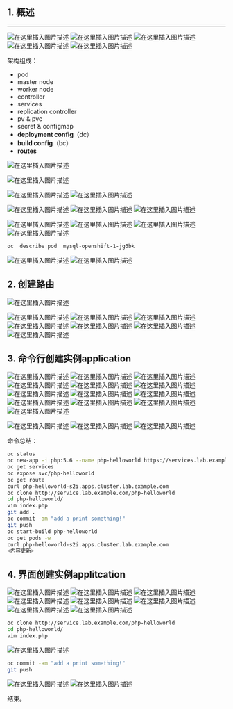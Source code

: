 

##  1. 概述
---
![在这里插入图片描述](https://i-blog.csdnimg.cn/blog_migrate/221e747a55d895dc569bd7224446cf88.png)
![在这里插入图片描述](https://i-blog.csdnimg.cn/blog_migrate/880ca50a109114b78b66d1dd415b37df.png)
![在这里插入图片描述](https://i-blog.csdnimg.cn/blog_migrate/79ed03edf9f84957b7d01da4d6d772f5.png)
![在这里插入图片描述](https://i-blog.csdnimg.cn/blog_migrate/c358994b2d3c1fe2c26880d62533321e.png)
![在这里插入图片描述](https://i-blog.csdnimg.cn/blog_migrate/f94a57a7b50457898d5faa82fc8fafef.png)



架构组成：

 - pod
 - master node
 - worker node
 - controller
 - services
 - replication controller
 - pv & pvc
 - secret & configmap
 - **deployment config**（dc）
 - **build config**（bc）
 - **routes**

![在这里插入图片描述](https://i-blog.csdnimg.cn/blog_migrate/71731f7e8a8aafdb75951bb070ac1eec.png)

![在这里插入图片描述](https://i-blog.csdnimg.cn/blog_migrate/09dfacf78f8d7b008c4705e4949e3daf.png)

![在这里插入图片描述](https://i-blog.csdnimg.cn/blog_migrate/96884236f6c416d295c579512fd389bc.png)
![在这里插入图片描述](https://i-blog.csdnimg.cn/blog_migrate/092966de1332547e4e1e2a5242203d1d.png)

![在这里插入图片描述](https://i-blog.csdnimg.cn/blog_migrate/a166a4b8599468815e8dd5e41ee2bf04.png)
![在这里插入图片描述](https://i-blog.csdnimg.cn/blog_migrate/ff61737554ef1c58f0165527e04a2dae.png)
![在这里插入图片描述](https://i-blog.csdnimg.cn/blog_migrate/e824c3d39c04515862b4fc82c1dabd16.png)


![在这里插入图片描述](https://i-blog.csdnimg.cn/blog_migrate/5f97bce6f2648fdb8fc52543093ecd58.png)
![在这里插入图片描述](https://i-blog.csdnimg.cn/blog_migrate/33ada071f4034a39908d6bf1cbf3cf6e.png)
![在这里插入图片描述](https://i-blog.csdnimg.cn/blog_migrate/f6af6199a34a88711d3234583ae5b6a4.png)
![在这里插入图片描述](https://i-blog.csdnimg.cn/blog_migrate/0865fe3914100611d62e69d916cc8ad7.png)

```bash
oc  describe pod  mysql-openshift-1-jg6bk
```

![在这里插入图片描述](https://i-blog.csdnimg.cn/blog_migrate/698c8f06cd0f01ac4d2bab1f8a17c614.png)
![在这里插入图片描述](https://i-blog.csdnimg.cn/blog_migrate/3eb185a6cce95546c62d97807f374e52.png)


##  2. 创建路由
![在这里插入图片描述](https://i-blog.csdnimg.cn/blog_migrate/a0aa9135e8ae59bf96e9d9a396f4c5e5.png)

![在这里插入图片描述](https://i-blog.csdnimg.cn/blog_migrate/0b7466a561961787a82d49e48197f439.png)
![在这里插入图片描述](https://i-blog.csdnimg.cn/blog_migrate/3d2be2d23e5f49e9778b6392c4c2cfec.png)
![在这里插入图片描述](https://i-blog.csdnimg.cn/blog_migrate/2358d564d18f8d1c51de5c418bcfef53.png)
![在这里插入图片描述](https://i-blog.csdnimg.cn/blog_migrate/b2f59d72d3ba1bc9803fead8cd6aa5b0.png)
![在这里插入图片描述](https://i-blog.csdnimg.cn/blog_migrate/f0b3a44faa5e1ce4f3fb1f4efe0f5aa7.png)
![在这里插入图片描述](https://i-blog.csdnimg.cn/blog_migrate/821529a3fd552a3919fdbadc4e414258.png)
![在这里插入图片描述](https://i-blog.csdnimg.cn/blog_migrate/bffecea2f5bbb2a015a8b6a3b3ca8d9f.png)
##  3. 命令行创建实例application 

![在这里插入图片描述](https://i-blog.csdnimg.cn/blog_migrate/06ef6f4dc6eb60637659128eb2201ddf.png)
![在这里插入图片描述](https://i-blog.csdnimg.cn/blog_migrate/1e0520a27e78c4c6d24f86c1060d2944.png)
![在这里插入图片描述](https://i-blog.csdnimg.cn/blog_migrate/51dcdb603e4ced237b48889aebbffc74.png)
![在这里插入图片描述](https://i-blog.csdnimg.cn/blog_migrate/4c5e48eb34d76bf5cd4e323c5ecb199b.png)
![在这里插入图片描述](https://i-blog.csdnimg.cn/blog_migrate/b35bb1c94e56533e9e9f9e9cac559d54.png)
![在这里插入图片描述](https://i-blog.csdnimg.cn/blog_migrate/9569ab71a5d1151350d077f705b527ba.png)
![在这里插入图片描述](https://i-blog.csdnimg.cn/blog_migrate/a62b55f930b97b8c5fdd2038a9345df1.png)
![在这里插入图片描述](https://i-blog.csdnimg.cn/blog_migrate/c331e771fcce3e848ba6733d936b4731.png)
![在这里插入图片描述](https://i-blog.csdnimg.cn/blog_migrate/825e07af981106367abcb3de61a70651.png)
![在这里插入图片描述](https://i-blog.csdnimg.cn/blog_migrate/70d08d5bb49308f6f87266a18addf8d7.png)
![在这里插入图片描述](https://i-blog.csdnimg.cn/blog_migrate/b9af4714ad48a4d0db6c70e9784e11e9.png)
![在这里插入图片描述](https://i-blog.csdnimg.cn/blog_migrate/247c048ef9411515931258135d8a52a8.png)
![在这里插入图片描述](https://i-blog.csdnimg.cn/blog_migrate/9453fcd73ab22ccefe097020325a0f1e.png)

![在这里插入图片描述](https://i-blog.csdnimg.cn/blog_migrate/79b72b779017a62074d37219cb958a18.png)
![在这里插入图片描述](https://i-blog.csdnimg.cn/blog_migrate/2b59c9630178e14e76b835c5498275ca.png)
![在这里插入图片描述](https://i-blog.csdnimg.cn/blog_migrate/4c0d8c61d1ab192dc1c5422277faf7db.png)

命令总结：
```bash
oc status
oc new-app -i php:5.6 --name php-helloworld https://services.lab.example.com/php-helloworld
oc get services
oc expose svc/php-helloworld
oc get route
curl php-helloworld-s2i.apps.cluster.lab.example.com
oc clone http://service.lab.example.com/php-helloworld
cd php-helloworld/
vim index.php
git add .
oc commit -am "add a print something!"
git push
oc start-build php-helloworld
oc get pods -w
curl php-helloworld-s2i.apps.cluster.lab.example.com
<内容更新>
```

## 4. 界面创建实例applitcation


![在这里插入图片描述](https://i-blog.csdnimg.cn/blog_migrate/26e638b205a482a7270bf7d5bbf14822.png)
![在这里插入图片描述](https://i-blog.csdnimg.cn/blog_migrate/a4e93867a60acda47fdd81c2464e1406.png)
![在这里插入图片描述](https://i-blog.csdnimg.cn/blog_migrate/3e8533b407a526850e9925e24378b595.png)
![在这里插入图片描述](https://i-blog.csdnimg.cn/blog_migrate/cb2aa049f9f30f4abdad4e4cbb5e7d7d.png)
![在这里插入图片描述](https://i-blog.csdnimg.cn/blog_migrate/519f66899cd15836e197499f534418de.png)
![在这里插入图片描述](https://i-blog.csdnimg.cn/blog_migrate/6bb056425022e860a07f5583ca5b15d8.png)
![在这里插入图片描述](https://i-blog.csdnimg.cn/blog_migrate/2a841e1e068a67cfe17a5abaf695f955.png)
![在这里插入图片描述](https://i-blog.csdnimg.cn/blog_migrate/3bea8447d9b4ef3b48d45c662353529d.png)

```bash
oc clone http://service.lab.example.com/php-helloworld
cd php-helloworld/
vim index.php
```

![在这里插入图片描述](https://i-blog.csdnimg.cn/blog_migrate/376d50230a59332b9ece513523c43c92.png)

```bash
oc commit -am "add a print something!"
git push
```

![在这里插入图片描述](https://i-blog.csdnimg.cn/blog_migrate/f185269b3b0529e44fdff44983288ca7.png)
![在这里插入图片描述](https://i-blog.csdnimg.cn/blog_migrate/550658c6e298f848cc976e9d76368512.png)

结束。
